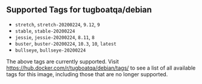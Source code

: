 ## Supported Tags for tugboatqa/debian

* `stretch`, `stretch-20200224`, `9.12`, `9`
* `stable`, `stable-20200224`
* `jessie`, `jessie-20200224`, `8.11`, `8`
* `buster`, `buster-20200224`, `10.3`, `10`, `latest`
* `bullseye`, `bullseye-20200224`

The above tags are currently supported. Visit https://hub.docker.com/r/tugboatqa/debian/tags/ to see a list of all available tags for this image, including those that are no longer supported.
